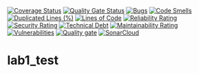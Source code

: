 [![Coverage Status](https://coveralls.io/repos/github/ApathyInMyHeart/testirovanielaba1v2/badge.svg?branch=main)](https://coveralls.io/github/ApathyInMyHeart/testirovanielaba1v2?branch=main)
[![Quality Gate Status](https://sonarcloud.io/api/project_badges/measure?project=ApathyInMyHeart_testirovanielaba1v2&metric=alert_status)](https://sonarcloud.io/summary/new_code?id=ApathyInMyHeart_testirovanielaba1v2)
[![Bugs](https://sonarcloud.io/api/project_badges/measure?project=ApathyInMyHeart_testirovanielaba1v2&metric=bugs)](https://sonarcloud.io/summary/new_code?id=ApathyInMyHeart_testirovanielaba1v2)
[![Code Smells](https://sonarcloud.io/api/project_badges/measure?project=ApathyInMyHeart_testirovanielaba1v2&metric=code_smells)](https://sonarcloud.io/summary/new_code?id=ApathyInMyHeart_testirovanielaba1v2)
[![Duplicated Lines (%)](https://sonarcloud.io/api/project_badges/measure?project=ApathyInMyHeart_testirovanielaba1v2&metric=duplicated_lines_density)](https://sonarcloud.io/summary/new_code?id=ApathyInMyHeart_testirovanielaba1v2)
[![Lines of Code](https://sonarcloud.io/api/project_badges/measure?project=ApathyInMyHeart_testirovanielaba1v2&metric=ncloc)](https://sonarcloud.io/summary/new_code?id=ApathyInMyHeart_testirovanielaba1v2)
[![Reliability Rating](https://sonarcloud.io/api/project_badges/measure?project=ApathyInMyHeart_testirovanielaba1v2&metric=reliability_rating)](https://sonarcloud.io/summary/new_code?id=ApathyInMyHeart_testirovanielaba1v2)
[![Security Rating](https://sonarcloud.io/api/project_badges/measure?project=ApathyInMyHeart_testirovanielaba1v2&metric=security_rating)](https://sonarcloud.io/summary/new_code?id=ApathyInMyHeart_testirovanielaba1v2)
[![Technical Debt](https://sonarcloud.io/api/project_badges/measure?project=ApathyInMyHeart_testirovanielaba1v2&metric=sqale_index)](https://sonarcloud.io/summary/new_code?id=ApathyInMyHeart_testirovanielaba1v2)
[![Maintainability Rating](https://sonarcloud.io/api/project_badges/measure?project=ApathyInMyHeart_testirovanielaba1v2&metric=sqale_rating)](https://sonarcloud.io/summary/new_code?id=ApathyInMyHeart_testirovanielaba1v2)
[![Vulnerabilities](https://sonarcloud.io/api/project_badges/measure?project=ApathyInMyHeart_testirovanielaba1v2&metric=vulnerabilities)](https://sonarcloud.io/summary/new_code?id=ApathyInMyHeart_testirovanielaba1v2)
[![Quality gate](https://sonarcloud.io/api/project_badges/quality_gate?project=ApathyInMyHeart_testirovanielaba1v2)](https://sonarcloud.io/summary/new_code?id=ApathyInMyHeart_testirovanielaba1v2)
[![SonarCloud](https://sonarcloud.io/images/project_badges/sonarcloud-white.svg)](https://sonarcloud.io/summary/new_code?id=ApathyInMyHeart_testirovanielaba1v2)
# lab1_test

